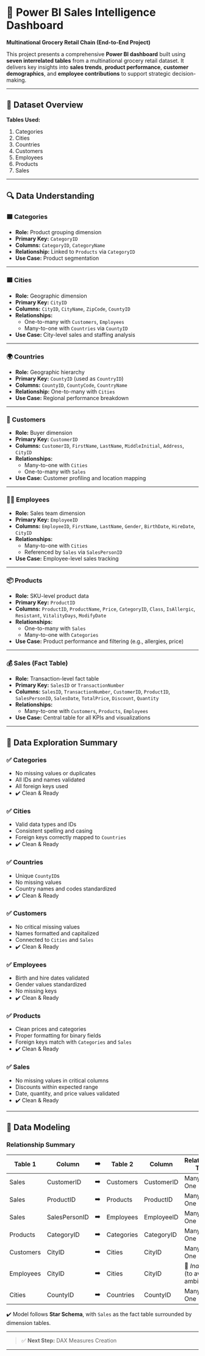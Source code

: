 # 🧠 Power BI Sales Intelligence Dashboard  
**Multinational Grocery Retail Chain (End-to-End Project)**

This project presents a comprehensive **Power BI dashboard** built using **seven interrelated tables** from a multinational grocery retail dataset. It delivers key insights into **sales trends**, **product performance**, **customer demographics**, and **employee contributions** to support strategic decision-making.

---

## 📁 Dataset Overview

**Tables Used:**  
1. Categories  
2. Cities  
3. Countries  
4. Customers  
5. Employees  
6. Products  
7. Sales  

---

## 🔍 Data Understanding

### 🟦 Categories
- **Role:** Product grouping dimension
- **Primary Key:** `CategoryID`
- **Columns:** `CategoryID`, `CategoryName`
- **Relationship:** Linked to `Products` via `CategoryID`
- **Use Case:** Product segmentation

---

### 🟩 Cities
- **Role:** Geographic dimension
- **Primary Key:** `CityID`
- **Columns:** `CityID`, `CityName`, `ZipCode`, `CountyID`
- **Relationships:**
  - One-to-many with `Customers`, `Employees`
  - Many-to-one with `Countries` via `CountyID`
- **Use Case:** City-level sales and staffing analysis

---

### 🌍 Countries
- **Role:** Geographic hierarchy
- **Primary Key:** `CountyID` (used as `CountryID`)
- **Columns:** `CountyID`, `CountyCode`, `CountryName`
- **Relationship:** One-to-many with `Cities`
- **Use Case:** Regional performance breakdown

---

### 👥 Customers
- **Role:** Buyer dimension
- **Primary Key:** `CustomerID`
- **Columns:** `CustomerID`, `FirstName`, `LastName`, `MiddleInitial`, `Address`, `CityID`
- **Relationships:**
  - Many-to-one with `Cities`
  - One-to-many with `Sales`
- **Use Case:** Customer profiling and location mapping

---

### 👨‍💼 Employees
- **Role:** Sales team dimension
- **Primary Key:** `EmployeeID`
- **Columns:** `EmployeeID`, `FirstName`, `LastName`, `Gender`, `BirthDate`, `HireDate`, `CityID`
- **Relationships:**
  - Many-to-one with `Cities`
  - Referenced by `Sales` via `SalesPersonID`
- **Use Case:** Employee-level sales tracking

---

### 📦 Products
- **Role:** SKU-level product data
- **Primary Key:** `ProductID`
- **Columns:** `ProductID`, `ProductName`, `Price`, `CategoryID`, `Class`, `IsAllergic`, `Resistant`, `VitalityDays`, `ModifyDate`
- **Relationships:**
  - One-to-many with `Sales`
  - Many-to-one with `Categories`
- **Use Case:** Product performance and filtering (e.g., allergies, price)

---

### 💰 Sales (Fact Table)
- **Role:** Transaction-level fact table
- **Primary Key:** `SalesID` or `TransactionNumber`
- **Columns:** `SalesID`, `TransactionNumber`, `CustomerID`, `ProductID`, `SalesPersonID`, `SalesDate`, `TotalPrice`, `Discount`, `Quantity`
- **Relationships:** 
  - Many-to-one with `Customers`, `Products`, `Employees`
- **Use Case:** Central table for all KPIs and visualizations

---

## 🧪 Data Exploration Summary

### ✅ Categories
- No missing values or duplicates
- All IDs and names validated
- All foreign keys used
- ✔️ Clean & Ready

### ✅ Cities
- Valid data types and IDs
- Consistent spelling and casing
- Foreign keys correctly mapped to `Countries`
- ✔️ Clean & Ready

### ✅ Countries
- Unique `CountyID`s
- No missing values
- Country names and codes standardized
- ✔️ Clean & Ready

### ✅ Customers
- No critical missing values
- Names formatted and capitalized
- Connected to `Cities` and `Sales`
- ✔️ Clean & Ready

### ✅ Employees
- Birth and hire dates validated
- Gender values standardized
- No missing keys
- ✔️ Clean & Ready

### ✅ Products
- Clean prices and categories
- Proper formatting for binary fields
- Foreign keys match with `Categories` and `Sales`
- ✔️ Clean & Ready

### ✅ Sales
- No missing values in critical columns
- Discounts within expected range
- Date, quantity, and price values validated
- ✔️ Clean & Ready

---

## 🔗 Data Modeling

### Relationship Summary

| Table 1     | Column          | ➡️ | Table 2     | Column       | Relationship Type |
|-------------|------------------|----|--------------|---------------|--------------------|
| Sales       | CustomerID       | ➡️ | Customers     | CustomerID     | Many-to-One        |
| Sales       | ProductID        | ➡️ | Products      | ProductID      | Many-to-One        |
| Sales       | SalesPersonID    | ➡️ | Employees     | EmployeeID     | Many-to-One        |
| Products    | CategoryID       | ➡️ | Categories    | CategoryID     | Many-to-One        |
| Customers   | CityID           | ➡️ | Cities        | CityID         | Many-to-One        |
| Employees   | CityID           | ➡️ | Cities        | CityID         | 🔸 *Inactive* (to avoid ambiguity) |
| Cities      | CountyID         | ➡️ | Countries     | CountyID       | Many-to-One        |

✔️ Model follows **Star Schema**, with `Sales` as the fact table surrounded by dimension tables.  

---

> ✅ **Next Step:** DAX Measures Creation

---
